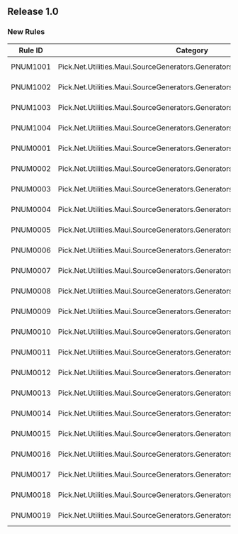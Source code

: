 ﻿## Release 1.0

### New Rules

Rule ID | Category | Severity | Notes
--------|----------|----------|--------------------
PNUM1001 | Pick.Net.Utilities.Maui.SourceGenerators.Generators.BindablePropertyGenerator | Hidden | See [Documentation](https://github.com/dan3988/Pick.Net.Utilities/blob/main/Pick.Net.Utilities.Maui.SourceGenerators.Diagnostics.md#PNUM1001)
PNUM1002 | Pick.Net.Utilities.Maui.SourceGenerators.Generators.BindablePropertyGenerator | Hidden | See [Documentation](https://github.com/dan3988/Pick.Net.Utilities/blob/main/Pick.Net.Utilities.Maui.SourceGenerators.Diagnostics.md#PNUM1002)
PNUM1003 | Pick.Net.Utilities.Maui.SourceGenerators.Generators.BindablePropertyGenerator | Hidden | See [Documentation](https://github.com/dan3988/Pick.Net.Utilities/blob/main/Pick.Net.Utilities.Maui.SourceGenerators.Diagnostics.md#PNUM1003)
PNUM1004 | Pick.Net.Utilities.Maui.SourceGenerators.Generators.BindablePropertyGenerator | Hidden | See [Documentation](https://github.com/dan3988/Pick.Net.Utilities/blob/main/Pick.Net.Utilities.Maui.SourceGenerators.Diagnostics.md#PNUM1004)
PNUM0001 | Pick.Net.Utilities.Maui.SourceGenerators.Generators.BindablePropertyGenerator | Error | See [Documentation](https://github.com/dan3988/Pick.Net.Utilities/blob/main/Pick.Net.Utilities.Maui.SourceGenerators.Diagnostics.md#PNUM0001)
PNUM0002 | Pick.Net.Utilities.Maui.SourceGenerators.Generators.BindablePropertyGenerator | Warning | See [Documentation](https://github.com/dan3988/Pick.Net.Utilities/blob/main/Pick.Net.Utilities.Maui.SourceGenerators.Diagnostics.md#PNUM0002)
PNUM0003 | Pick.Net.Utilities.Maui.SourceGenerators.Generators.BindablePropertyGenerator | Error | See [Documentation](https://github.com/dan3988/Pick.Net.Utilities/blob/main/Pick.Net.Utilities.Maui.SourceGenerators.Diagnostics.md#PNUM0003)
PNUM0004 | Pick.Net.Utilities.Maui.SourceGenerators.Generators.BindablePropertyGenerator | Error | See [Documentation](https://github.com/dan3988/Pick.Net.Utilities/blob/main/Pick.Net.Utilities.Maui.SourceGenerators.Diagnostics.md#PNUM0004)
PNUM0005 | Pick.Net.Utilities.Maui.SourceGenerators.Generators.BindablePropertyGenerator | Error | See [Documentation](https://github.com/dan3988/Pick.Net.Utilities/blob/main/Pick.Net.Utilities.Maui.SourceGenerators.Diagnostics.md#PNUM0005)
PNUM0006 | Pick.Net.Utilities.Maui.SourceGenerators.Generators.BindablePropertyGenerator | Error | See [Documentation](https://github.com/dan3988/Pick.Net.Utilities/blob/main/Pick.Net.Utilities.Maui.SourceGenerators.Diagnostics.md#PNUM0006)
PNUM0007 | Pick.Net.Utilities.Maui.SourceGenerators.Generators.BindablePropertyGenerator | Error | See [Documentation](https://github.com/dan3988/Pick.Net.Utilities/blob/main/Pick.Net.Utilities.Maui.SourceGenerators.Diagnostics.md#PNUM0007)
PNUM0008 | Pick.Net.Utilities.Maui.SourceGenerators.Generators.BindablePropertyGenerator | Warning | See [Documentation](https://github.com/dan3988/Pick.Net.Utilities/blob/main/Pick.Net.Utilities.Maui.SourceGenerators.Diagnostics.md#PNUM0008)
PNUM0009 | Pick.Net.Utilities.Maui.SourceGenerators.Generators.BindablePropertyGenerator | Warning | See [Documentation](https://github.com/dan3988/Pick.Net.Utilities/blob/main/Pick.Net.Utilities.Maui.SourceGenerators.Diagnostics.md#PNUM0009)
PNUM0010 | Pick.Net.Utilities.Maui.SourceGenerators.Generators.BindablePropertyGenerator | Warning | See [Documentation](https://github.com/dan3988/Pick.Net.Utilities/blob/main/Pick.Net.Utilities.Maui.SourceGenerators.Diagnostics.md#PNUM0010)
PNUM0011 | Pick.Net.Utilities.Maui.SourceGenerators.Generators.BindablePropertyGenerator | Warning | See [Documentation](https://github.com/dan3988/Pick.Net.Utilities/blob/main/Pick.Net.Utilities.Maui.SourceGenerators.Diagnostics.md#PNUM0011)
PNUM0012 | Pick.Net.Utilities.Maui.SourceGenerators.Generators.BindablePropertyGenerator | Error | See [Documentation](https://github.com/dan3988/Pick.Net.Utilities/blob/main/Pick.Net.Utilities.Maui.SourceGenerators.Diagnostics.md#PNUM0012)
PNUM0013 | Pick.Net.Utilities.Maui.SourceGenerators.Generators.BindablePropertyGenerator | Error | See [Documentation](https://github.com/dan3988/Pick.Net.Utilities/blob/main/Pick.Net.Utilities.Maui.SourceGenerators.Diagnostics.md#PNUM0013)
PNUM0014 | Pick.Net.Utilities.Maui.SourceGenerators.Generators.BindablePropertyGenerator | Error | See [Documentation](https://github.com/dan3988/Pick.Net.Utilities/blob/main/Pick.Net.Utilities.Maui.SourceGenerators.Diagnostics.md#PNUM0014)
PNUM0015 | Pick.Net.Utilities.Maui.SourceGenerators.Generators.BindablePropertyGenerator | Error | See [Documentation](https://github.com/dan3988/Pick.Net.Utilities/blob/main/Pick.Net.Utilities.Maui.SourceGenerators.Diagnostics.md#PNUM0015)
PNUM0016 | Pick.Net.Utilities.Maui.SourceGenerators.Generators.BindablePropertyGenerator | Error | See [Documentation](https://github.com/dan3988/Pick.Net.Utilities/blob/main/Pick.Net.Utilities.Maui.SourceGenerators.Diagnostics.md#PNUM0016)
PNUM0017 | Pick.Net.Utilities.Maui.SourceGenerators.Generators.BindablePropertyGenerator | Error | See [Documentation](https://github.com/dan3988/Pick.Net.Utilities/blob/main/Pick.Net.Utilities.Maui.SourceGenerators.Diagnostics.md#PNUM0017)
PNUM0018 | Pick.Net.Utilities.Maui.SourceGenerators.Generators.BindablePropertyGenerator | Error | See [Documentation](https://github.com/dan3988/Pick.Net.Utilities/blob/main/Pick.Net.Utilities.Maui.SourceGenerators.Diagnostics.md#PNUM0018)
PNUM0019 | Pick.Net.Utilities.Maui.SourceGenerators.Generators.BindablePropertyGenerator | Error | See [Documentation](https://github.com/dan3988/Pick.Net.Utilities/blob/main/Pick.Net.Utilities.Maui.SourceGenerators.Diagnostics.md#PNUM0019)
